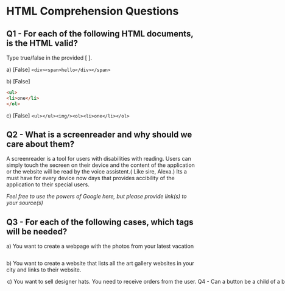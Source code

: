 # HTML Comprehension Questions

## Q1 - For each of the following HTML documents, is the HTML valid?

Type true/false in the provided [ ].

a) [False] `<div><span>hello</div></span>`

b) [False]

```html
<ul>
<li>one</li>
</ol>
```

c) [False] `<ul></ul><img/><ol><li>one</li></ol>`

## Q2 - What is a screenreader and why should we care about them?
  A screenreader is a tool for users with disabilities with reading. Users can simply touch the secreen on their device and the content of the application or the website will be read by the voice assistent.( Like sire, Alexa.) Its a must have for every device now days that provides accibility of the application to their special users. 

_Feel free to use the powers of Google here, but please provide link(s) to your source(s)_

## Q3 - For each of the following cases, which tags will be needed?

a) You want to create a webpage with the photos from your latest vacation
<html><img><p>

b) You want to create a website that lists all the art gallery websites in your city and links to their website.
<html> <a> <option>

c) You want to sell designer hats. You need to receive orders from the user.
<button><option><select>

## Q4 - Can a `button` be a child of a `button`? Explain your reasoning
  No, its child cannot be a clickable element.
## Q5 - What is the most generic tag you can use?
<div>
## Q6 - What do the following achronyms stand for?

a) `a` Anchor. 

b) `ol` Ordered List.

c) `ul`Bullet Points.

d) `li`List.

e) `tr`Table row.

f) `th`table head.

g) `td`table data.

## Q7 - Usually, `td` elements are children of what kind of elements? 
`tr`
## Q8 - What is the difference between td and th?
`th` is always placed in the first place in the table.
## Q9 - Which tag makes the text appear bigger: h1 or h3?
H1
## Q10 - In which situation can you use self closing tags?
If your elements do not have any kids.
## Q11 - What is autofilling and why is it important?
It makes coding more easy and fast, efficient.
## Q12 - Which attributes are always present in an img element?
`src`, `alt`.
## Q13 - Which attribute is always present for an anchor tag?
`href`